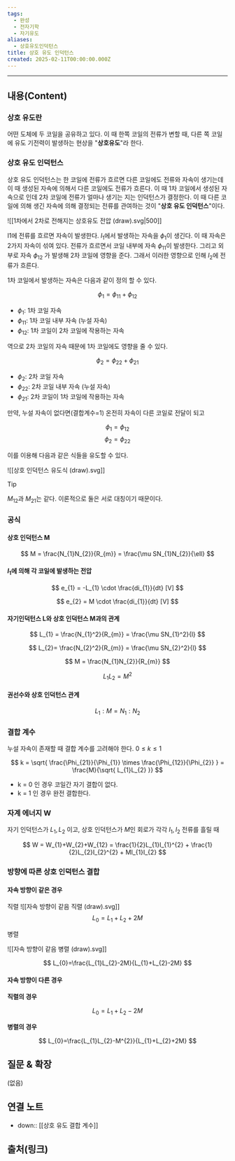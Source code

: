 ```yaml
---
tags:
  - 완성
  - 전자기학
  - 자기유도
aliases:
  - 상호유도인덕턴스
title: 상호 유도 인덕턴스
created: 2025-02-11T00:00:00.000Z
---
```


---

## 내용(Content)

### 상호 유도란

어떤 도체에 두 코일을 공유하고 있다. 이 때 한쪽 코일의 전류가 변할 때, 다른 쪽 코일에 유도 기전력이 발생하는 현상을 "**상호유도**"라 한다.

### 상호 유도 인덕턴스

상호 유도 인덕턴스는 한 코일에 전류가 흐르면 다른 코일에도 전류와 자속이 생기는데 이 때 생성된 자속에 의해서 다른 코일에도 전류가 흐른다. 이 때 1차 코일에서 생성된 자속으로 인데 2차 코일에 전류가 얼마나 생기는 지는 인덕턴스가 결정한다. 이 때 다른 코일에 의해 생긴 자속에 의해 결정되는 전류를 관여하는 것이 "**상호 유도 인덕턴스**"이다.

![[1차에서 2차로 전해지는 상호유도 전압 (draw).svg|500]]

I1에 전류를 흐르면 자속이 발생한다. $I_{1}$에서 발생하는 자속을 $\phi_{1}$이 생긴다. 이 때 자속은 2가지 자속이 섞여 있다. 전류가 흐르면서 코일 내부에 자속 $\phi_{11}$이 발생한다. 그리고 외부로 자속 $\phi_{12}$ 가 발생해 2차 코일에 영향을 준다. 그래서 이러한 영향으로 인해 $I_{2}$에 전류가 흐른다. 

1차 코일에서 발생하는 자속은 다음과 같이 정의 할 수 있다.

$$
\phi_{1} = \phi_{11} + \phi_{12}
$$

- $\phi_{1}$: 1차 코일 자속
- $\phi_{11}$: 1차 코일 내부 자속 (누설 자속)
- $\phi_{12}$: 1차 코일이 2차 코일에 작용하는 자속

역으로 2차 코일의 자속 때문에 1차 코일에도 영향을 줄 수 있다.

$$
\phi_{2} = \phi_{22} + \phi_{21}
$$
- $\phi_{2}$: 2차 코일 자속
- $\phi_{22}$: 2차 코일 내부 자속 (누설 자속)
- $\phi_{21}$: 2차 코일이 1차 코일에 작용하는 자속

만약, 누설 자속이 없다면(결합계수=1) 온전히 자속이 다른 코일로 전달이 되고 

$$
\phi_{1} = \phi_{12}
$$
$$
\phi_{2} = \phi_{22}
$$

이를 이용해 다음과 같은 식들을 유도할 수 있다.

![[상호 인덕턴스 유도식 (draw).svg]]


>[!tip]
>$M_{12}$과 $M_{21}$는 같다. 이론적으로 둘은 서로 대칭이기 때문이다.

### 공식

#### 상호 인덕턴스 M
$$
M = \frac{N_{1}N_{2}}{R_{m}} = \frac{\mu SN_{1}N_{2}}{\ell}
$$

#### $I_1$에 의해 각 코일에 발생하는 전압

$$
e_{1} = -L_{1} \cdot \frac{di_{1}}{dt} [V]
$$

$$
e_{2} = M \cdot \frac{di_{1}}{dt} [V]
$$

#### 자기인덕턴스 L와 상호 인덕턴스 M과의 관계

$$
L_{1} = \frac{N_{1}^2}{R_{m}} = \frac{\mu SN_{1}^2}{l}
$$

$$
L_{2}= \frac{N_{2}^2}{R_{m}} = \frac{\mu SN_{2}^2}{l}
$$

$$
M = \frac{N_{1}N_{2}}{R_{m}}
$$

$$
L_{1}L_{2}=M^{2}
$$

#### 권선수와 상호 인덕턴스 관계

$$
L_{1} : M = N_{1} : N_{2}
$$
### 결합 계수

누설 자속이 존재할 때 결합 계수를 고려해야 한다. $0 \leq k \leq 1$

$$
k = \sqrt{ \frac{\Phi_{21}}{\Phi_{1}} \times \frac{\Phi_{12}}{\Phi_{2}} } = \frac{M}{\sqrt{ L_{1}L_{2} }}
$$

- k = 0 인 경우 코일간 자기 결합이 없다.
- k = 1 인 경우 완전 결합한다.

### 자계 에너지 W

자기 인덕턴스가 $L_{1}, L_{2}$ 이고, 상호 인덕턴스가 $M$인 회로가 각각 $I_1, I_2$ 전류를 흘릴 때

$$
W = W_{1}+W_{2}+W_{12} = \frac{1}{2}L_{1}I_{1}^{2} + \frac{1}{2}L_{2}I_{2}^{2} + MI_{1}I_{2}
$$

### 방향에 따른 상호 인덕턴스 결합

#### 자속 방향이 같은 경우

직렬
![[자속 방향이 같음 직렬 (draw).svg]]
$$
L_{0}=L_{1}+L_{2}+2M
$$

병렬

![[자속 방향이 같음 병렬 (draw).svg]]

$$
L_{0}=\frac{L_{1}L_{2}-2M}{L_{1}+L_{2}-2M}
$$

#### 자속 방향이 다른 경우

**직렬의 경우**

$$
L_{0}=L_{1}+L_{2}-2M
$$

**병렬의 경우**

$$
L_{0}=\frac{L_{1}L_{2}-M^{2}}{L_{1}+L_{2}+2M}
$$

## 질문 & 확장

(없음)

## 연결 노트

- down:: [[상호 유도 결합 계수]]

## 출처(링크)





